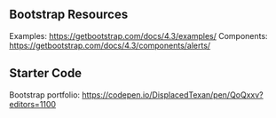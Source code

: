 ## Bootstrap Resources
Examples: https://getbootstrap.com/docs/4.3/examples/
Components: https://getbootstrap.com/docs/4.3/components/alerts/

## Starter Code
Bootstrap portfolio: https://codepen.io/DisplacedTexan/pen/QoQxxv?editors=1100
